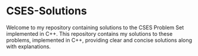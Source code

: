 # CSES-Solutions
Welcome to my repository containing solutions to the CSES Problem Set implemented in C++. This repository contains my solutions to these problems, implemented in C++, providing clear and concise solutions along with explanations.
